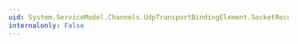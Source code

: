 ```yaml
---
uid: System.ServiceModel.Channels.UdpTransportBindingElement.SocketReceiveBufferSize
internalonly: False
---
```

